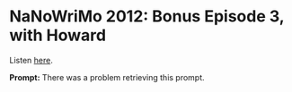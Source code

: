 # NaNoWriMo 2012: Bonus Episode 3, with Howard 

Listen [here](http://www.writingexcuses.com/2012/11/23/nanowrimo-2012-bonus-episode-3-with-howard/). 

**Prompt:** There was a problem retrieving this prompt.